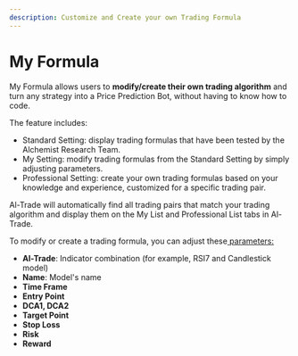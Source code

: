 ```yaml
---
description: Customize and Create your own Trading Formula
---
```


# My Formula



My Formula allows users to **modify/create their own trading algorithm** and turn any strategy into a Price Prediction Bot, without having to know how to code.

The feature includes:

* Standard Setting: display trading formulas that have been tested by the Alchemist Research Team.
* My Setting: modify trading formulas from the Standard Setting by simply adjusting parameters.
* Professional Setting: create your own trading formulas based on your knowledge and experience, customized for a specific trading pair.

Al-Trade will automatically find all trading pairs that match your trading algorithm and display them on the My List and Professional List tabs in Al-Trade.

To modify or create a trading formula, you can adjust these[ parameters:](trading-formula.md)

* **Al-Trade**: Indicator combination (for example, RSI7 and Candlestick model)
* **Name**: Model's name
* **Time Frame**
* **Entry Point**
* **DCA1, DCA2**
* **Target Point**
* **Stop Loss**
* **Risk**
* **Reward**
